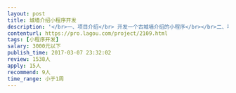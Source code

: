 ```yaml
---                
layout: post       
title: 城墙介绍小程序开发           
description: '</br>一、项目介绍</br> 开发一个古城墙介绍的小程序</br></br>二、项目功能</br> 1、首页——古城墙概况介绍页面，以视频和图文的形式</br> 2、城墙景点详情页——以视频和图文详细介绍各城墙景点的情况</br></br>三、人员要求</br>本周可提供UI，希望开发人员能在一周内完成开发、上线</br>'     
contenturl: https://pro.lagou.com/project/2109.html      
tags: [小程序开发]            
salary: 3000元以下          
publish_time: 2017-03-07 23:32:02         
review: 1538人                   
apply: 15人                   
recommend: 9人                   
time_range: 小于1周              
---                 
```

